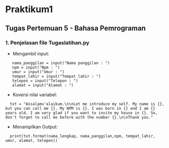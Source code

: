 # Praktikum1
## Tugas Pertemuan 5 - Bahasa Pemrograman

### 1. Penjelasan file Tugaslatihan.py
* Mengambil input:
```nama_lengkap = input("Nama lengkap : ")
   nama_panggilan = input("Nama panggilan : ")
   npm = input("Npm : ")
   umur = input("Umur : ")
   tempat_lahir = input("Tempat lahir : ")
   telepon = input("Telepon : ")
   alamat = input("Alamat : ")
```

* Koversi nilai variabel:
```
  txt = "Assalamu'alaikum.\n\nLet me introduce my self. My name is {}, but you can call me {}. My NPM is {}. I was born in {} and I am {} years old. I am very glad if you want to invite my house in {}. So, don't forget to call me before with the number {}.\n\nThank you."
  ```

* Menampilkan Output: 
```
  print(txt.format(nama_lengkap, nama_panggilan,npm, tempat_lahir, umur, alamat, telepon)) 
```